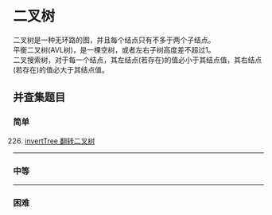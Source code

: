 # 二叉树
二叉树是一种无环路的图，并且每个结点只有不多于两个子结点。  
平衡二叉树(AVL树)，是一棵空树，或者左右子树高度差不超过1。  
二叉搜索树，对于每一个结点，其左结点(若存在)的值必小于其结点值，其右结点(若存在)的值必大于其结点值。  



## 并查集题目

### 简单
226. [invertTree 翻转二叉树](https://github.com/Mathstarry/Leetcode/tree/master/problems/0226_invertTree)

---
### 中等


---
### 困难
